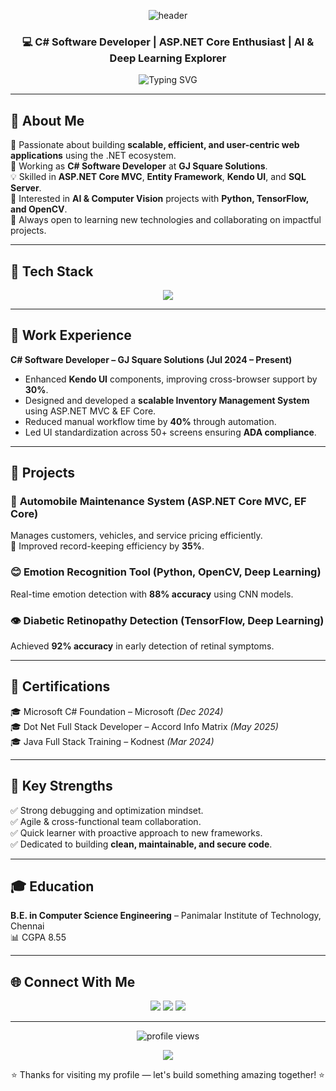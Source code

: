 <!-- 🌈 Modern Animated Banner GitHub Profile for ThejivK -->

<!-- HEADER BANNER -->
<p align="center">
  <img src="https://capsule-render.vercel.app/api?type=waving&color=0:58A6FF,100:9146FF&height=180&section=header&text=A.%20Thejiv%20Krishna&fontSize=38&fontColor=ffffff&animation=fadeIn&fontAlignY=38" alt="header"/>
</p>

<h3 align="center">💻 C# Software Developer | ASP.NET Core Enthusiast | AI & Deep Learning Explorer</h3>

<p align="center">
  <img src="https://readme-typing-svg.herokuapp.com?font=Poppins&size=20&pause=1000&color=58A6FF&center=true&vCenter=true&width=500&lines=Full+Stack+.NET+Developer;AI+and+Deep+Learning+Practitioner;Clean+Code+and+Performance+Driven;Always+Learning+Something+New!" alt="Typing SVG" />
</p>

---

## 🧭 About Me  

🌟 Passionate about building **scalable, efficient, and user-centric web applications** using the .NET ecosystem.  
💼 Working as **C# Software Developer** at **GJ Square Solutions**.  
💡 Skilled in **ASP.NET Core MVC**, **Entity Framework**, **Kendo UI**, and **SQL Server**.  
🤖 Interested in **AI & Computer Vision** projects with **Python, TensorFlow, and OpenCV**.  
🚀 Always open to learning new technologies and collaborating on impactful projects.

---

## 🧩 Tech Stack

<p align="center">
  <img src="https://skillicons.dev/icons?i=cs,dotnet,visualstudio,html,css,js,python,java,mysql,git,github,postman" />
</p>

---

## 💼 Work Experience  

**C# Software Developer – GJ Square Solutions (Jul 2024 – Present)**  
- Enhanced **Kendo UI** components, improving cross-browser support by **30%**.  
- Designed and developed a **scalable Inventory Management System** using ASP.NET MVC & EF Core.  
- Reduced manual workflow time by **40%** through automation.  
- Led UI standardization across 50+ screens ensuring **ADA compliance**.

---

## 🚀 Projects

### 🚗 **Automobile Maintenance System (ASP.NET Core MVC, EF Core)**
Manages customers, vehicles, and service pricing efficiently.  
🧰 Improved record-keeping efficiency by **35%**.

### 😊 **Emotion Recognition Tool (Python, OpenCV, Deep Learning)**
Real-time emotion detection with **88% accuracy** using CNN models.

### 👁️ **Diabetic Retinopathy Detection (TensorFlow, Deep Learning)**
Achieved **92% accuracy** in early detection of retinal symptoms.

---

## 🧾 Certifications  

🎓 Microsoft C# Foundation – Microsoft *(Dec 2024)*  
🎓 Dot Net Full Stack Developer – Accord Info Matrix *(May 2025)*  
🎓 Java Full Stack Training – Kodnest *(Mar 2024)*  

---

## 💪 Key Strengths  
✅ Strong debugging and optimization mindset.  
✅ Agile & cross-functional team collaboration.  
✅ Quick learner with proactive approach to new frameworks.  
✅ Dedicated to building **clean, maintainable, and secure code**.

---

## 🎓 Education  

**B.E. in Computer Science Engineering** – Panimalar Institute of Technology, Chennai  
📊 CGPA 8.55  

---

## 🌐 Connect With Me  

<p align="center">
  <a href="mailto:thejivk@gmail.com"><img src="https://img.shields.io/badge/Gmail-D14836?style=for-the-badge&logo=gmail&logoColor=white"/></a>
  <a href="https://www.linkedin.com/in/thejiv-krishna"><img src="https://img.shields.io/badge/LinkedIn-0A66C2?style=for-the-badge&logo=linkedin&logoColor=white"/></a>
  <a href="https://github.com/ThejivK"><img src="https://img.shields.io/badge/GitHub-171515?style=for-the-badge&logo=github&logoColor=white"/></a>
</p>

---

<p align="center">
  <img src="https://komarev.com/ghpvc/?username=ThejivK&label=Profile+Views&color=58A6FF&style=flat-square" alt="profile views"/>
</p>

<!-- FOOTER -->
<p align="center">
  <img src="https://capsule-render.vercel.app/api?type=waving&color=0:9146FF,100:58A6FF&height=100&section=footer"/>
</p>

<p align="center">⭐ Thanks for visiting my profile — let's build something amazing together! ⭐</p>

